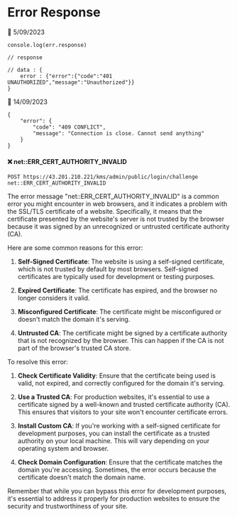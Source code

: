 # Error Response

📅 5/09/2023

```
console.log(err.response)

// response

// data : {
    error : {"error":{"code":"401 UNAUTHORIZED","message":"Unauthorized"}}
}

```

📅 14/09/2023

```
{
    "error": {
        "code": "409 CONFLICT",
        "message": "Connection is close. Cannot send anything"
    }
}

```

#### ❌ net::ERR_CERT_AUTHORITY_INVALID
```
POST https://43.201.210.221/kms/admin/public/login/challenge net::ERR_CERT_AUTHORITY_INVALID
```

The error message "net::ERR_CERT_AUTHORITY_INVALID" is a common error you might encounter in web browsers, and it indicates a problem with the SSL/TLS certificate of a website. Specifically, it means that the certificate presented by the website's server is not trusted by the browser because it was signed by an unrecognized or untrusted certificate authority (CA).

Here are some common reasons for this error:

1. **Self-Signed Certificate**: The website is using a self-signed certificate, which is not trusted by default by most browsers. Self-signed certificates are typically used for development or testing purposes.

2. **Expired Certificate**: The certificate has expired, and the browser no longer considers it valid.

3. **Misconfigured Certificate**: The certificate might be misconfigured or doesn't match the domain it's serving.

4. **Untrusted CA**: The certificate might be signed by a certificate authority that is not recognized by the browser. This can happen if the CA is not part of the browser's trusted CA store.

To resolve this error:

1. **Check Certificate Validity**: Ensure that the certificate being used is valid, not expired, and correctly configured for the domain it's serving.

2. **Use a Trusted CA**: For production websites, it's essential to use a certificate signed by a well-known and trusted certificate authority (CA). This ensures that visitors to your site won't encounter certificate errors.

3. **Install Custom CA**: If you're working with a self-signed certificate for development purposes, you can install the certificate as a trusted authority on your local machine. This will vary depending on your operating system and browser.

4. **Check Domain Configuration**: Ensure that the certificate matches the domain you're accessing. Sometimes, the error occurs because the certificate doesn't match the domain name.

Remember that while you can bypass this error for development purposes, it's essential to address it properly for production websites to ensure the security and trustworthiness of your site.


